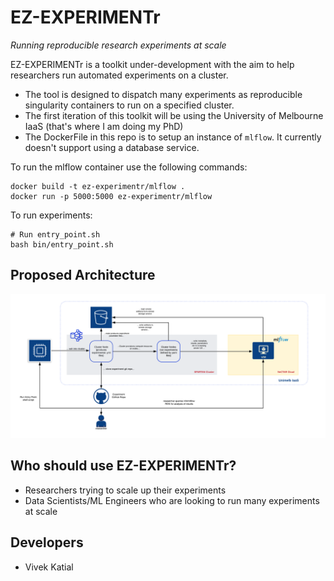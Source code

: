 # EZ-EXPERIMENTr

*Running reproducible research experiments at scale*

EZ-EXPERIMENTr is a toolkit under-development with the aim to help researchers run automated experiments on a cluster. 

- The tool is designed to dispatch many experiments as reproducible singularity containers to run on a specified cluster. 
- The first iteration of this toolkit will be using the University of Melbourne IaaS (that's where I am doing my PhD)
- The DockerFile in this repo is to setup an instance of `mlflow`. It currently doesn't support using a database service.

To run the mlflow container use the following commands:

```shell
docker build -t ez-experimentr/mlflow .
docker run -p 5000:5000 ez-experimentr/mlflow
```

To run experiments:

```shell
# Run entry_point.sh
bash bin/entry_point.sh
```

## Proposed Architecture
<a href="https://github.com/vivekkatial/ez-experimentr/blob/master/cluster-experimentation-workflow.png">
    <img src="cluster-experimentation-workflow.png" />
</a>

## Who should use EZ-EXPERIMENTr?
- Researchers trying to scale up their experiments
- Data Scientists/ML Engineers who are looking to run many experiments at scale

## Developers
- Vivek Katial
